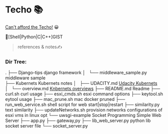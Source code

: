 # Techo 📚

[Can't afford the Techo!](https://www.1101.com/store/techo/en/) 😀

🎨[Shell|Python|C|C++]GIST

>references & notes✍️ 

### Dir Tree:

.
├── Django-tips                    django framework
│   └── middleware_sample.py        middleware sample  
├── Kubernets                       Kubernets notes
│   ├── UDACITY.md                  [Udacity Kubernets](https://github.com/LiamBao/Techo/blob/master/Kubernets/UDACITY.md)
│   └── overview.md                 [Knbernets overviews](https://github.com/LiamBao/Techo/blob/master/Kubernets/overview.md)
├── README.md                       Readme
├── curl.sh                         curl usage
├── esxi_cmds.sh                    esxi command options
├── keytool.sh                      eytool usage
├── mac_prune.sh                    mac docker pruned
├── run_web_service.sh              shell script for web start|stop|restart 
├── similarity.py                   text similarity
├── updateNetworks.sh               provision networks configurations of esxi vms in linux opt
└── uwsgi-example                   Socket Programming Simple Web Server
    ├── app.py
    ├── gateway,py
    ├── lib_web_server.py           python lib socket server file
    └── socket_server.py